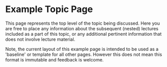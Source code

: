 # Example Topic Page

This page represents the top level of the topic being discussed. Here you are free to place any information about the subsequent (nested) lectures included as a part of this topic, or any additional pertinent information that does not involve lecture material.

Note, the current layout of this example page is intended to be used as a 'baseline' or template for all other pages. However this does not mean this format is immutable and feedback is welcome.
